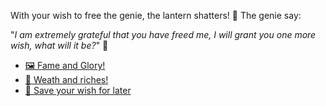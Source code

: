 With your wish to free the genie, the lantern shatters! 🏮 The genie say:

"*I am extremely grateful that you have freed me, I will grant you one more wish, what will it be?*" 🧞

- [🖼 Fame and Glory!](../WIP.md)
- [🤑 Weath and riches!](../WIP.md)
- [👀 Save your wish for later](../WIP.md)
